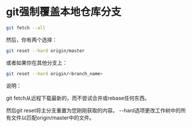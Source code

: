 # git强制覆盖本地仓库分支

```sh
git fetch --all
```

然后，你有两个选择：

```sh
git reset --hard origin/master
```

或者如果你在其他分支上：

```sh
git reset --hard origin/<branch_name>
```

说明：

git fetch从远程下载最新的，而不尝试合并或rebase任何东西。

然后git reset将主分支重置为您刚刚获取的内容。 --hard选项更改工作树中的所有文件以匹配origin/master中的文件。

